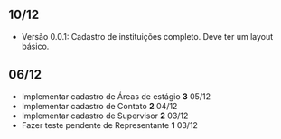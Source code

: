 ## 10/12 ##
- Versão 0.0.1: Cadastro de instituições completo. Deve ter um layout básico.

## 06/12 ##
- Implementar cadastro de Áreas de estágio __3__ 05/12
- Implementar cadastro de Contato __2__ 04/12
- Implementar cadastro de Supervisor __2__ 03/12
- Fazer teste pendente de Representante __1__ 03/12

